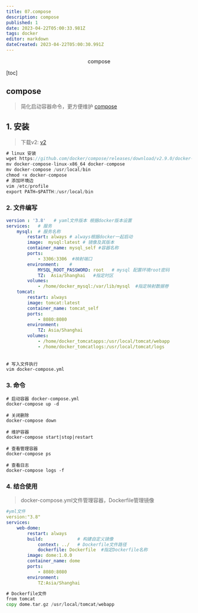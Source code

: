 ```yaml
---
title: 07.compose
description: compose
published: 1
date: 2023-04-22T05:00:33.981Z
tags: docker
editor: markdown
dateCreated: 2023-04-22T05:00:30.991Z
---
```


<center>compose</center>



[toc]





## compose

> 简化启动容器命令，更方便维护 [compose](https://github.com/docker/compose)





## 1. 安装

> 下载v2: [v2](https://github.com/docker/compose/releases)

```go
# linux 安装
wget https://github.com/docker/compose/releases/download/v2.9.0/docker-compose-linux-x86_64
mv docker-compose-linux-x86_64 docker-compose
mv docker-compose /usr/local/bin
chmod +x docker-compose
# 添加环境边
vim /etc/profile
export PATH=$PATTH:/usr/local/bin
```



### 2. 文件编写

```yaml
version : '3.8'   # yaml文件版本 根据docker版本设置
services:   # 服务
	mysql:  # 服务名称
        restart: always # always根据docker一起启动
        image:  mysql:latest # 镜像及其版本
        container_name: mysql_self #容器名称
        ports: 
            - 3306:3306  #映射端口
        environment:    # 
            MYSQL_ROOT_PASSWORD: root   # mysql 配置环境root密码
            TZ:  Asia/Shanghai   #指定时区
        volumes: 
            - /home/docker_mysql:/var/lib/mysql  #指定映射数据卷
	tomcat: 
		restart: always
		image: tomcat:latest
		container_name: tomcat_self
		ports:
			- 8080:8080
		environment:
			TZ: Asia/Shanghai
		volumes:
			- /home/docker_tomcatapps:/usr/local/tomcat/webapp
			- /home/docker_tomcatlogs:/usr/local/tomcat/logs	
			
```

```shell
# 写入文件执行
vim docker-compose.yml
```



### 3. 命令

```shell
# 启动容器 docker-compose.yml
docker-compose up -d 

# 关闭删除
docker-compose down 

# 维护容器
docker-compose start|stop|restart

# 查看管理容器
docker-compose ps

# 查看日志
docker-compose logs -f 
```



### 4. 结合使用

> docker-compose.yml文件管理容器，Dockerfile管理镜像

```yaml
#yml文件
version:"3.8"
services:
	web-dome:
		restart: always
		build:             # 构建自定义镜像
			context: ../   # Dockerfile文件路径
			dockerfile: Dockerfile  #指定Dockerfile名称
		image: dome:1.0.0
		container_name: dome
		ports:
			- 8080:8080
		environment:
			TZ:Asia/Shanghai			
```

```go
# Dockerfile文件
from tomcat
copy dome.tar.gz /usr/local/tomcat/webapp
```

